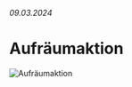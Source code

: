 _09.03.2024_
# Aufräumaktion
<img src="docs/vergangenes/20240309-imgs/image.jpg" alt="Aufräumaktion" />